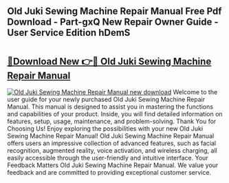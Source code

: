 ## Old Juki Sewing Machine Repair Manual Free Pdf Download - Part-gxQ New Repair Owner Guide - User Service Edition hDemS

# <h2><a href="http://bc98251.oget.top/?id=Old+Juki+Sewing+Machine+Repair+Manual">🔗Download New 👉🔴 Old Juki Sewing Machine Repair Manual</a></h2>

[![Old Juki Sewing Machine Repair Manual new download](https://i.imgur.com/5g1atiW.png)](http://bc98251.oget.top/?id=Old+Juki+Sewing+Machine+Repair+Manual)
Welcome to the user guide for your newly purchased Old Juki Sewing Machine Repair Manual. This manual is designed to assist you in mastering the functions and capabilities of your product. Inside, you will find detailed information on features, setup, usage, maintenance, and problem-solving. Thank You for Choosing Us! Enjoy exploring the possibilities with your new Old Juki Sewing Machine Repair Manual! Old Juki Sewing Machine Repair Manual offers users an impressive collection of advanced features, such as facial recognition, augmented reality, voice activation, and wireless charging, all easily accessible through the user-friendly and intuitive interface. Your Feedback Matters Old Juki Sewing Machine Repair Manual. We value your feedback and are committed to providing exceptional customer service.
